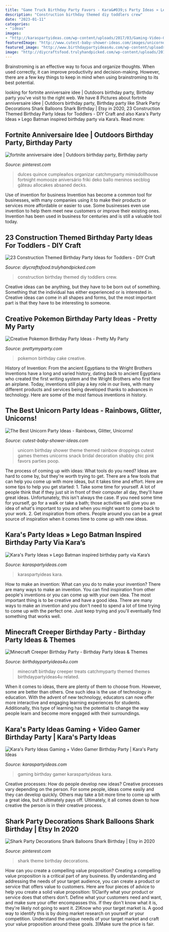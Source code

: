 ```yaml
---
title: "Game Truck Birthday Party Favors - Kara&#039;s Party Ideas » Lego Batman Inspired Birthday Party Via Kara’s"
description: "Construction birthday themed diy toddlers crew"
date: "2023-01-11"
categories:
- "ideas"
images:
- "http://karaspartyideas.com/wp-content/uploads/2017/03/Gaming-Video-Gamer-Birthday-Party-via-Karas-Party-Ideas-KarasPartyIdeas.com6_.jpeg"
featuredImage: "http://www.cutest-baby-shower-ideas.com/images/unicorndroppings.jpg"
featured_image: "http://www.birthdaypartyideas4u.com/wp-content/uploads/2015/02/treats-428x550.jpg"
image: "http://diycraftsfood.trulyhandpicked.com/wp-content/uploads/2016/05/Construction-birthday-party_ih.jpg"
---
```



Brainstroming is an effective way to focus and organize thoughts. When used correctly, it can improve productivity and decision-making. However, there are a few key things to keep in mind when using brainstroming to its best potential.

	

		
looking for fortnite anniversaire idee | Outdoors birthday party, Birthday party you've visit to the right web. We have 8 Pictures about fortnite anniversaire idee | Outdoors birthday party, Birthday party like Shark Party Decorations Shark Balloons Shark Birthday | Etsy in 2020, 23 Construction Themed Birthday Party Ideas for Toddlers - DIY Craft and also Kara&#039;s Party Ideas » Lego Batman inspired birthday party via Kara’s. Read more:
		
    
## Fortnite Anniversaire Idee | Outdoors Birthday Party, Birthday Party

<img loading=lazy src="https://i.pinimg.com/736x/c9/ae/54/c9ae5466c8387871b134172cf8cc88d6.jpg" onerror="this.onerror=null;this.src='https://tse2.mm.bing.net/th?id=OIP.b25lTzOips8CqNjOab8d1wHaLG&amp;pid=15.1';" alt="fortnite anniversaire idee | Outdoors birthday party, Birthday party">

_Source: pinterest.com_

>dulces quince cumpleaños organizar catchmyparty mimisdollhouse fortnight momooze aniversário friki deko ballo meninos secblog gâteau allocakes absaned decks. 

	

Use of invention for business
Invention has become a common tool for businesses, with many companies using it to make their products or services more affordable or easier to use. Some businesses even use invention to help them meet new customers or improve their existing ones. Invention has been used in business for centuries and is still a valuable tool today.

    
## 23 Construction Themed Birthday Party Ideas For Toddlers - DIY Craft

<img loading=lazy src="http://diycraftsfood.trulyhandpicked.com/wp-content/uploads/2016/05/Construction-birthday-party_ih.jpg" onerror="this.onerror=null;this.src='https://tse3.mm.bing.net/th?id=OIP.kkSPvlMk-nd9FdIDmyl_0gHaLG&amp;pid=15.1';" alt="23 Construction Themed Birthday Party Ideas for Toddlers - DIY Craft">

_Source: diycraftsfood.trulyhandpicked.com_

>construction birthday themed diy toddlers crew. 

	

Creative ideas can be anything, but they have to be born out of something. Something that the individual has either experienced or is interested in. Creative ideas can come in all shapes and forms, but the most important part is that they have to be interesting to someone.

    
## Creative Pokemon Birthday Party Ideas - Pretty My Party

<img loading=lazy src="http://www.prettymyparty.com/wp-content/uploads/2016/07/pokemon-cake-1.jpg" onerror="this.onerror=null;this.src='https://tse3.mm.bing.net/th?id=OIP.9Wn4-wwC7qWpIBPKGhl8ewHaJ4&amp;pid=15.1';" alt="Creative Pokemon Birthday Party Ideas - Pretty My Party">

_Source: prettymyparty.com_

>pokemon birthday cake creative. 

	

History of Invention: From the ancient Egyptians to the Wright Brothers
Inventions have a long and varied history, dating back to ancient Egyptians who created the first writing system and the Wright Brothers who first flew an airplane. Today, inventions still play a key role in our lives, with many different products and services being developed thanks to advances in technology. Here are some of the most famous inventions in history.

    
## The Best Unicorn Party Ideas - Rainbows, Glitter, Unicorns!

<img loading=lazy src="http://www.cutest-baby-shower-ideas.com/images/unicorndroppings.jpg" onerror="this.onerror=null;this.src='https://tse4.mm.bing.net/th?id=OIP.YiB-SpoXXmJLUzPhPXtNgQHaLH&amp;pid=15.1';" alt="The Best Unicorn Party Ideas - Rainbows, Glitter, Unicorns!">

_Source: cutest-baby-shower-ideas.com_

>unicorn birthday shower theme themed rainbow droppings cutest games themes unicorns snack bridal decoration shabby chic pink favors parties poop. 

	

The process of coming up with ideas: What tools do you need?
Ideas are hard to come by, but they're worth trying to get. There are a few tools that can help you come up with more ideas, but it takes time and effort. Here are some tips to help you get started: 1. Take some time for yourself. A lot of people think that if they just sit in front of their computer all day, they'll have great ideas. Unfortunately, this isn't always the case. If you need some time for yourself, go for a walk or take a bath; those activities will give you an idea of what's important to you and when you might want to come back to your work. 2. Get inspiration from others. People around you can be a great source of inspiration when it comes time to come up with new ideas.

    
## Kara&#039;s Party Ideas » Lego Batman Inspired Birthday Party Via Kara’s

<img loading=lazy src="https://karaspartyideas.com/wp-content/uploads/2014/07/batman15.jpeg" onerror="this.onerror=null;this.src='https://tse3.mm.bing.net/th?id=OIP.IpNV4KJC3CS0ia2uVoGZfgHaLo&amp;pid=15.1';" alt="Kara&#039;s Party Ideas » Lego Batman inspired birthday party via Kara’s">

_Source: karaspartyideas.com_

>karaspartyideas kara. 

	

How to make an invention: What can you do to make your invention?
There are many ways to make an invention. You can find inspiration from other people's inventions or you can come up with your own idea. The most important thing is to be creative and have a good idea. There are many ways to make an invention and you don't need to spend a lot of time trying to come up with the perfect one. Just keep trying and you'll eventually find something that works well.

    
## Minecraft Creeper Birthday Party - Birthday Party Ideas &amp; Themes

<img loading=lazy src="http://www.birthdaypartyideas4u.com/wp-content/uploads/2015/02/treats-428x550.jpg" onerror="this.onerror=null;this.src='https://tse1.mm.bing.net/th?id=OIP.a9Ang1dukG9JH37pRRePTAHaJh&amp;pid=15.1';" alt="Minecraft Creeper Birthday Party - Birthday Party Ideas &amp; Themes">

_Source: birthdaypartyideas4u.com_

>minecraft birthday creeper treats catchmyparty themed themes birthdaypartyideas4u related. 

	

When it comes to ideas, there are plenty of them to choose from. However, some are better than others. One such idea is the use of technology in education. With the advent of new technology, educators can now offer more interactive and engaging learning experiences for students. Additionally, this type of learning has the potential to change the way people learn and become more engaged with their surroundings.

    
## Kara&#039;s Party Ideas Gaming + Video Gamer Birthday Party | Kara&#039;s Party Ideas

<img loading=lazy src="http://karaspartyideas.com/wp-content/uploads/2017/03/Gaming-Video-Gamer-Birthday-Party-via-Karas-Party-Ideas-KarasPartyIdeas.com6_.jpeg" onerror="this.onerror=null;this.src='https://tse2.mm.bing.net/th?id=OIP.7q1-xi2d8DAC8gXlOLYsJgHaLK&amp;pid=15.1';" alt="Kara&#039;s Party Ideas Gaming + Video Gamer Birthday Party | Kara&#039;s Party Ideas">

_Source: karaspartyideas.com_

>gaming birthday gamer karaspartyideas kara. 

	

Creative processes: How do people develop new ideas?
Creative processes vary depending on the person. For some people, ideas come easily and they can develop quickly. Others may take a bit more time to come up with a great idea, but it ultimately pays off. Ultimately, it all comes down to how creative the person is in their creative process.

    
## Shark Party Decorations Shark Balloons Shark Birthday | Etsy In 2020

<img loading=lazy src="https://i.pinimg.com/736x/31/24/dc/3124dc7ac2cf90e8a5feb63572c1d763.jpg" onerror="this.onerror=null;this.src='https://tse1.mm.bing.net/th?id=OIP.qWxUBNIpnvoiDF5yzV5pUgHaHa&amp;pid=15.1';" alt="Shark Party Decorations Shark Balloons Shark Birthday | Etsy in 2020">

_Source: pinterest.com_

>shark theme birthday decorations. 

	

How can you create a compelling value proposition?
Creating a compelling value proposition is a critical part of any business. By understanding and addressing the needs of your target audience, you can create a product or service that offers value to customers. Here are four pieces of advice to help you create a solid value proposition:
1)Clarify what your product or service does that others don't. Define what your customers need and want, and make sure your offer encompasses this. If they don't know what it is, they're likely not going to want it.
2)Know who your target market is. A good way to identify this is by doing market research on yourself or your competition. Understand the unique needs of your target market and craft your value proposition around these goals.
3)Make sure the price is fair.

